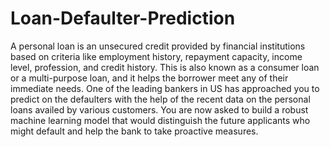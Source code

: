 # Loan-Defaulter-Prediction
A personal loan is an unsecured credit provided by financial institutions based on criteria like employment history, repayment capacity, income level, profession, and credit history. This is also known as a consumer loan or a multi-purpose loan, and it helps the borrower meet any of their immediate needs. One of the leading bankers in US has approached you to predict on the defaulters with the help of the recent data on the personal loans availed by various customers. You are now asked to build a robust machine learning model that would distinguish the future applicants who might default and help the bank to take proactive measures.
